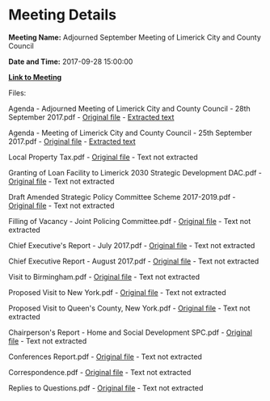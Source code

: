# Meeting Details

**Meeting Name:** Adjourned September Meeting of Limerick City and County Council

**Date and Time:** 2017-09-28 15:00:00

**[Link to Meeting](https://www.limerick.ie/council/whats-on/adjourned-september-meeting-limerick-city-and-county-council)**

Files: 

Agenda - Adjourned Meeting of Limerick City and County Council - 28th September 2017.pdf - [Original file](https://www.limerick.ie/sites/default/files/media/documents/2017-09/00%20%28i%29%20Agenda%20Adjourned%20September%20Meeting.pdf) - [Extracted text](./Agenda%20-%20Adjourned%20Meeting%20of%20Limerick%20City%20and%20County%20Council%20-%2028th%20September%202017.md)

Agenda - Meeting of Limerick City and County Council - 25th September 2017.pdf - [Original file](https://www.limerick.ie/sites/default/files/media/documents/2017-09/00%20%28ii%29%20Agenda%20September%20Council%20Meeting.pdf) - [Extracted text](./Agenda%20-%20Meeting%20of%20Limerick%20City%20and%20County%20Council%20-%2025th%20September%202017.md)

Local Property Tax.pdf - [Original file](https://www.limerick.ie/sites/default/files/media/documents/2017-09/03%20%28b%29%20Local%20Property%20Tax_0.pdf) - Text not extracted

Granting of Loan Facility to Limerick 2030 Strategic Development DAC.pdf - [Original file](https://www.limerick.ie/sites/default/files/media/documents/2017-09/03%20%28c%29%20and%20%28d%29%20Raising%20of%20Loan%20and%20Granting%20of%20Loan%20Facility%20-%20Limerick%202030%20Strategic%20Developm.pdf) - Text not extracted

Draft Amended Strategic Policy Committee Scheme 2017-2019.pdf - [Original file](https://www.limerick.ie/sites/default/files/media/documents/2017-09/03%20%28f%29%20Draft%20Amended%20Strategic%20Policy%20Committee%20Scheme_0.pdf) - Text not extracted

Filling of Vacancy - Joint Policing Committee.pdf - [Original file](https://www.limerick.ie/sites/default/files/media/documents/2017-09/03%20%28g%29%20Joint%20Policing%20Committee%20-%20Vacancy_0.pdf) - Text not extracted

Chief Executive's Report - July 2017.pdf - [Original file](https://www.limerick.ie/sites/default/files/media/documents/2017-09/03%20%28h%29%20%28i%29%20Chief%20Executive%2527s%20Report%20-%20July%202017_0.pdf) - Text not extracted

Chief Executive Report - August 2017.pdf - [Original file](https://www.limerick.ie/sites/default/files/media/documents/2017-09/03%20%28h%29%20%28ii%29%20Chief%20Executive%20Report%20-%20August%202017_0.pdf) - Text not extracted

Visit to Birmingham.pdf - [Original file](https://www.limerick.ie/sites/default/files/media/documents/2017-09/03%20%28i%29%20Visit%20to%20Birmingham_0.pdf) - Text not extracted

Proposed Visit to New York.pdf - [Original file](https://www.limerick.ie/sites/default/files/media/documents/2017-09/03%20%28j%29%20Proposed%20Visit%20to%20New%20York_0.pdf) - Text not extracted

Proposed Visit to Queen's County, New York.pdf - [Original file](https://www.limerick.ie/sites/default/files/media/documents/2017-09/03%20%28k%29%20Proposed%20Visit%20to%20Queens%20County%252c%20New%20York_0.pdf) - Text not extracted

Chairperson's Report - Home and Social Development SPC.pdf - [Original file](https://www.limerick.ie/sites/default/files/media/documents/2017-09/03%20%28l%29%20Chairperson%2527s%20Report%20-%20Home%20and%20Social%20Development%20SPC_0.pdf) - Text not extracted

Conferences Report.pdf - [Original file](https://www.limerick.ie/sites/default/files/media/documents/2017-09/05%20%28ii%29%20Conferences%20Report_0.pdf) - Text not extracted

Correspondence.pdf - [Original file](https://www.limerick.ie/sites/default/files/media/documents/2017-09/19%20Correspondence_0.pdf) - Text not extracted

Replies to Questions.pdf - [Original file](https://www.limerick.ie/sites/default/files/media/documents/2017-09/Replies%20to%20Questions%20-%20September%20Council%20Meeting.pdf) - Text not extracted

